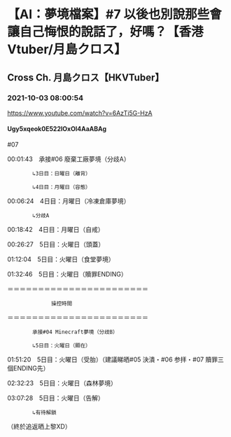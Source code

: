 # 【AI：夢境檔案】#7 以後也別說那些會讓自己悔恨的說話了，好嗎？【香港Vtuber/月島クロス】

## Cross Ch. 月島クロス【HKVTuber】

### 2021-10-03 08:00:54

https://www.youtube.com/watch?v=6AzTi5G-HzA

#### Ugy5xqeok0E522lOxOl4AaABAg

#07



00:01:43　承接#06 廢棄工廠夢境（分歧A）

		    ↳3日目：日曜日（離背）

		    ↳4日目：月曜日（容態）

00:06:24　4日目：月曜日（冷凍倉庫夢境）

		    ↳分歧A

00:18:42　4日目：月曜日（自戒）

00:26:27　5日目：火曜日（頭蓋）

01:12:04　5日目：火曜日（食堂夢境）

01:32:46　5日目：火曜日（贖罪ENDING）

＝＝＝＝＝＝＝＝＝＝＝＝＝＝＝＝＝＝＝＝＝＝＝

				  操控時間

＝＝＝＝＝＝＝＝＝＝＝＝＝＝＝＝＝＝＝＝＝＝＝

		    承接#04 Minecraft夢境（分歧B）

		    ↳5日目：火曜日（顯在）

01:51:20　5日目：火曜日（受胎）（建議睇晒#05 決潰・#06 参拝・#07 贖罪三個ENDING先）

02:32:23　5日目：火曜日（森林夢境）

03:07:28　5日目：火曜日（告解）

		    ↳有待解鎖



（終於追返晒上黎XD）

